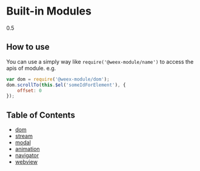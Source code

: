 # Built-in Modules
<span class="weex-version">0.5</span>

## How to use

You can use a simply way like `require('@weex-module/name')` to access the apis of module. e.g.

```javascript
var dom = require('@weex-module/dom');
dom.scrollTo(this.$el('someIdForElement'), {
    offset: 0
});
```

## Table of Contents

* [dom](./dom.md)
* [stream](./stream.md)
* [modal](./modal.md)
* [animation](./animation.md)
* [navigator](./navigator.md)
* [webview](./webview.md)
